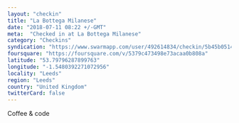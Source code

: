 ```yaml
---
layout: "checkin"
title: "La Bottega Milanese"
date: "2018-07-11 08:22 +/-GMT"
meta:  "Checked in at La Bottega Milanese"
category: "Checkins"
syndication: "https://www.swarmapp.com/user/492614834/checkin/5b45b051418686002c9e72e3"
foursquare: "https://foursquare.com/v/5379c473498e73acaa0b808a"
latitude: "53.79796287899763"
longitude: "-1.5480392271072956"
locality: "Leeds"
region: "Leeds"
country: "United Kingdom"
twitterCard: false
---
```

Coffee & code
